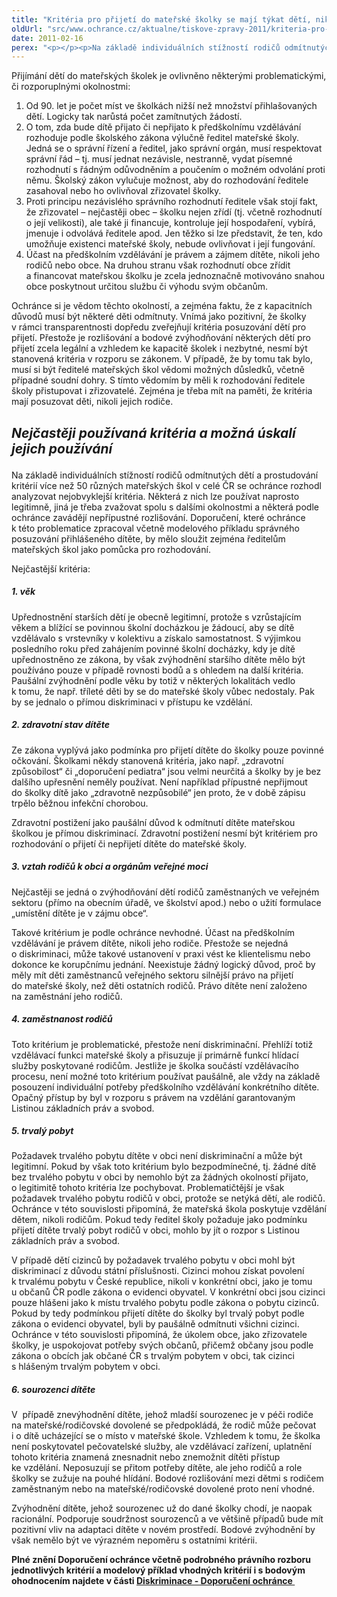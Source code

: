 ```yaml
---
title: "Kritéria pro přijetí do mateřské školky se mají týkat dětí, nikoli posuzovat jejich rodiče"
oldUrl: "src/www.ochrance.cz/aktualne/tiskove-zpravy-2011/kriteria-pro-prijeti-do-materske-skolky-se-maji-tykat-deti-nikoli-posuzovat-jejich-rodic"
date: 2011-02-16
perex: "<p></p><p>Na základě individuálních stížností rodičů odmítnutých dětí a prostudování kritérií více než 50 různých mateřských škol v celé ČR se ochránce rozhodl analyzovat nejobvyklejší kritéria. Některá z nich lze používat naprosto legitimně, jiná je třeba zvažovat spolu s dalšími okolnostmi a některá podle ochránce zavádějí nepřípustné rozlišování.</p>"
---
```


<!-- imported from the old website -->

<p>Přijímání dětí do mateřských školek je ovlivněno některými problematickými, či rozporuplnými okolnostmi:</p><ol><li>Od 90. let je počet míst ve školkách nižší než množství přihlašovaných dětí. Logicky tak narůstá počet zamítnutých žádostí.</li><li>O tom, zda bude dítě přijato či nepřijato k předškolnímu vzdělávání rozhoduje podle školského zákona výlučně ředitel mateřské školy. Jedná se o správní řízení a ředitel, jako správní orgán, musí respektovat správní řád – tj. musí jednat nezávisle, nestranně, vydat písemné rozhodnutí s řádným odůvodněním a poučením o možném odvolání proti němu. Školský zákon vylučuje možnost, aby do rozhodování ředitele zasahoval nebo ho ovlivňoval zřizovatel školky.</li><li>Proti principu nezávislého správního rozhodnutí ředitele však stojí fakt, že zřizovatel – nejčastěji obec – školku nejen zřídí (tj. včetně rozhodnutí o její velikosti), ale také ji financuje, kontroluje její hospodaření, vybírá, jmenuje i odvolává ředitele apod. Jen těžko si lze představit, že ten, kdo umožňuje existenci mateřské školy, nebude ovlivňovat i její fungování.</li><li>Účast na předškolním vzdělávání je právem a zájmem dítěte, nikoli jeho rodičů nebo obce. Na druhou stranu však rozhodnutí obce zřídit a financovat mateřskou školku je zcela jednoznačně motivováno snahou obce poskytnout určitou službu či výhodu svým občanům.</li></ol><p>Ochránce si je vědom těchto okolností, a zejména faktu, že z kapacitních důvodů musí být některé děti odmítnuty. Vnímá jako pozitivní, že školky v rámci transparentnosti dopředu zveřejňují kritéria posuzování dětí pro přijetí. Přestože je rozlišování a bodové zvýhodňování některých dětí pro přijetí zcela legální a vzhledem ke kapacitě školek i nezbytné, nesmí být stanovená kritéria v rozporu se zákonem. V případě, že by tomu tak bylo, musí si být ředitelé mateřských škol vědomi možných důsledků, včetně případné soudní dohry. S tímto vědomím by měli k rozhodování ředitele školy přistupovat i zřizovatelé. Zejména je třeba mít na paměti, že kritéria mají posuzovat děti, nikoli jejich rodiče.</p><h2><i><strong>Nejčastěji používaná kritéria a možná úskalí jejich používání<p></p></strong></i></h2><p>Na základě individuálních stížností rodičů odmítnutých dětí a prostudování kritérií více než 50 různých mateřských škol v celé ČR se ochránce rozhodl analyzovat nejobvyklejší kritéria. Některá z nich lze používat naprosto legitimně, jiná je třeba zvažovat spolu s dalšími okolnostmi a některá podle ochránce zavádějí nepřípustné rozlišování. Doporučení, které ochránce k této problematice zpracoval včetně modelového příkladu správného posuzování přihlášeného dítěte, by mělo sloužit zejména ředitelům mateřských škol jako pomůcka pro rozhodování.</p><p>Nejčastější kritéria: </p><h5>1. věk</h5><p>Upřednostnění starších dětí je obecně legitimní, protože s vzrůstajícím věkem a blížící se povinnou školní docházkou je žádoucí, aby se dítě vzdělávalo s vrstevníky v kolektivu a získalo samostatnost. S výjimkou posledního roku před zahájením povinné školní docházky, kdy je dítě upřednostněno ze zákona, by však zvýhodnění staršího dítěte mělo být používáno pouze v případě rovnosti bodů a s ohledem na další kritéria. Paušální zvýhodnění podle věku by totiž v některých lokalitách vedlo k tomu, že např. tříleté děti by se do mateřské školy vůbec nedostaly. Pak by se jednalo o přímou diskriminaci v přístupu ke vzdělání.</p><h5>2. zdravotní stav dítěte</h5><p>Ze zákona vyplývá jako podmínka pro přijetí dítěte do školky pouze povinné očkování. Školkami někdy stanovená kritéria, jako např. „zdravotní způsobilost“ či „doporučení pediatra“ jsou velmi neurčitá a školky by je bez dalšího upřesnění neměly používat. Není například přípustné nepřijmout do školky dítě jako „zdravotně nezpůsobilé“ jen proto, že v době zápisu trpělo běžnou infekční chorobou.</p><p>Zdravotní postižení jako paušální důvod k odmítnutí dítěte mateřskou školkou je přímou diskriminací. Zdravotní postižení nesmí být kritériem pro rozhodování o přijetí či nepřijetí dítěte do mateřské školy.</p><h5>3. vztah rodičů k obci a orgánům veřejné moci</h5><p>Nejčastěji se jedná o zvýhodňování dětí rodičů zaměstnaných ve veřejném sektoru (přímo na obecním úřadě, ve školství apod.) nebo o užití formulace „umístění dítěte je v zájmu obce“. </p><p>Takové kritérium je podle ochránce nevhodné. Účast na předškolním vzdělávání je právem dítěte, nikoli jeho rodiče. Přestože se nejedná o diskriminaci, může takové ustanovení v praxi vést ke klientelismu nebo dokonce ke korupčnímu jednání. Neexistuje žádný logický důvod, proč by měly mít děti zaměstnanců veřejného sektoru silnější právo na přijetí do mateřské školy, než děti ostatních rodičů. Právo dítěte není založeno na zaměstnání jeho rodičů.</p><h5>4. zaměstnanost rodičů</h5><p>Toto kritérium je problematické, přestože není diskriminační. Přehlíží totiž vzdělávací funkci mateřské školy a přisuzuje jí primárně funkcí hlídací služby poskytované rodičům. Jestliže je školka součástí vzdělávacího procesu, není možné toto kritérium používat paušálně, ale vždy na základě posouzení individuální potřeby předškolního vzdělávání konkrétního dítěte. Opačný přístup by byl v rozporu s právem na vzdělání garantovaným Listinou základních práv a svobod.</p><h5>5. trvalý pobyt</h5><p>Požadavek trvalého pobytu dítěte v obci není diskriminační a může být legitimní. Pokud by však toto kritérium bylo bezpodmínečné, tj. žádné dítě bez trvalého pobytu v obci by nemohlo být za žádných okolností přijato, o legitimitě tohoto kritéria lze pochybovat. Problematičtější je však požadavek trvalého pobytu rodičů v obci, protože se netýká dětí, ale rodičů. Ochránce v této souvislosti připomíná, že mateřská škola poskytuje vzdělání dětem, nikoli rodičům. Pokud tedy ředitel školy požaduje jako podmínku přijetí dítěte trvalý pobyt rodičů v obci, mohlo by jít o rozpor s Listinou základních práv a svobod.</p><p>V případě dětí cizinců by požadavek trvalého pobytu v obci mohl být diskriminací z důvodu státní příslušnosti. Cizinci mohou získat povolení k trvalému pobytu v České republice, nikoli v konkrétní obci, jako je tomu u občanů ČR podle zákona o evidenci obyvatel. V konkrétní obci jsou cizinci pouze hlášeni jako k místu trvalého pobytu podle zákona o pobytu cizinců. Pokud by tedy podmínkou přijetí dítěte do školky byl trvalý pobyt podle zákona o evidenci obyvatel, byli by paušálně odmítnuti všichni cizinci. Ochránce v této souvislosti připomíná, že úkolem obce, jako zřizovatele školky, je uspokojovat potřeby svých občanů, přičemž občany jsou podle zákona o obcích jak občané ČR s trvalým pobytem v obci, tak cizinci s hlášeným trvalým pobytem v obci. </p><h5>6. sourozenci dítěte</h5><p>V  případě znevýhodnění dítěte, jehož mladší sourozenec je v péči rodiče na mateřské/rodičovské dovolené se předpokládá, že rodič může pečovat i o dítě ucházející se o místo v mateřské škole. Vzhledem k tomu, že školka není poskytovatel pečovatelské služby, ale vzdělávací zařízení, uplatnění tohoto kritéria znamená znesnadnit nebo znemožnit dítěti přístup ke vzdělání. Neposuzují se přitom potřeby dítěte, ale jeho rodičů a role školky se zužuje na pouhé hlídání. Bodové rozlišování mezi dětmi s rodičem zaměstnaným nebo na mateřské/rodičovské dovolené proto není vhodné.</p><p>Zvýhodnění dítěte, jehož sourozenec už do dané školky chodí, je naopak racionální. Podporuje soudržnost sourozenců a ve většině případů bude mít pozitivní vliv na adaptaci dítěte v novém prostředí. Bodové zvýhodnění by však nemělo být ve výrazném nepoměru s ostatními kritérii.</p><p></p><p><strong>Plné znění Doporučení ochránce včetně podrobného právního rozboru jednotlivých kritérií a modelový příklad vhodných kritérií i s bodovým ohodnocením najdete v části </strong><strong><a href="https://www.ochrance.cz/diskriminace/doporuceni/">Diskriminace - Doporučení ochránce </a></strong></p>
